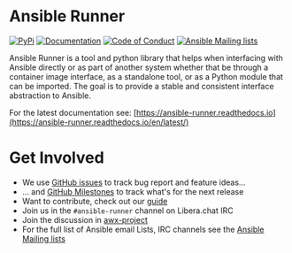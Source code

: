 Ansible Runner
==============

[![PyPi](https://img.shields.io/pypi/v/ansible-runner.svg?logo=Python)](https://pypi.org/project/ansible-runner/)
[![Documentation](https://readthedocs.org/projects/ansible-runner/badge/?version=stable)](https://ansible-runner.readthedocs.io/en/latest/)
[![Code of Conduct](https://img.shields.io/badge/Code%20of%20Conduct-Ansible-silver.svg)](https://docs.ansible.com/ansible/latest/community/code_of_conduct.html)
[![Ansible Mailing lists](https://img.shields.io/badge/Mailing%20lists-Ansible-orange.svg)](https://docs.ansible.com/ansible/latest/community/communication.html#mailing-list-information)


Ansible Runner is a tool and python library that helps when interfacing with Ansible directly or as part of another system whether that be through a container image interface, as a standalone tool, or as a Python module that can be imported. The goal is to provide a stable and consistent interface abstraction to Ansible.

For the latest documentation see: [https://ansible-runner.readthedocs.io](https://ansible-runner.readthedocs.io/en/latest/)

Get Involved
============

* We use [GitHub issues](https://github.com/ansible/ansible-runner/issues) to track bug report and feature ideas...
* ... and [GitHub Milestones](https://github.com/ansible/ansible-runner/milestones) to track what's for the next release
* Want to contribute, check out our [guide](CONTRIBUTING.md)
* Join us in the `#ansible-runner` channel on Libera.chat IRC
* Join the discussion in [awx-project](https://groups.google.com/forum/#!forum/awx-project)
* For the full list of Ansible email Lists, IRC channels see the [Ansible Mailing lists](https://docs.ansible.com/ansible/latest/community/communication.html#mailing-list-information)
